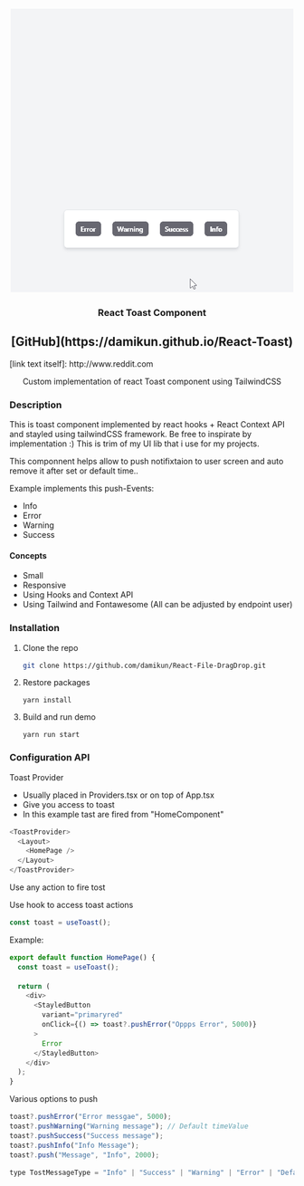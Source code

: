 <!-- PROJECT LOGO -->
<br />
<p align="center">
  <a href="https://github.com/damikun/React-File-DragDrop">
  <img src="images/toast.gif" alt="Example ract toast" >
  </a>

  <h3 align="center">React Toast Component</h3>
   <h2 align="center">
  [GitHub](https://damikun.github.io/React-Toast) 
  </h3>
[link text itself]: http://www.reddit.com
  <p align="center">
   Custom implementation of react Toast component using TailwindCSS
  </p>  
</p>

### Description

This is toast component implemented by react hooks + React Context API and stayled using tailwindCSS framework. Be free to inspirate by implementation :) This is trim of my UI lib that i use for my projects.

This componnent helps allow to push notifixtaion to user screen and auto remove it after set or default time..

Example implements this push-Events:

- Info
- Error
- Warning
- Success

#### Concepts

- Small
- Responsive
- Using Hooks and Context API
- Using Tailwind and Fontawesome
  (All can be adjusted by endpoint user)

### Installation

1. Clone the repo
   ```sh
   git clone https://github.com/damikun/React-File-DragDrop.git
   ```
2. Restore packages
   ```
   yarn install
   ```
3. Build and run demo
   ```
   yarn run start
   ```

<!-- USAGE EXAMPLES -->

### Configuration API

Toast Provider

- Usually placed in Providers.tsx or on top of App.tsx
- Give you access to toast
- In this example tast are fired from "HomeComponent"

```js
<ToastProvider>
  <Layout>
    <HomePage />
  </Layout>
</ToastProvider>
```

Use any action to fire tost

Use hook to access toast actions

```js
const toast = useToast();
```

Example:

```js
export default function HomePage() {
  const toast = useToast();

  return (
    <div>
      <StayledButton
        variant="primaryred"
        onClick={() => toast?.pushError("Oppps Error", 5000)}
      >
        Error
      </StayledButton>
    </div>
  );
}
```

Various options to push

```js
toast?.pushError("Error messgae", 5000);
toast?.pushWarning("Warning message"); // Default timeValue
toast?.pushSuccess("Success message");
toast?.pushInfo("Info Message");
toast?.push("Message", "Info", 2000);
```

```js
type TostMessageType = "Info" | "Success" | "Warning" | "Error" | "Default";
```
